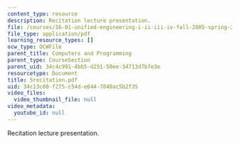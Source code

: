 ```yaml
---
content_type: resource
description: Recitation lecture presentation.
file: /courses/16-01-unified-engineering-i-ii-iii-iv-fall-2005-spring-2006/34c13c08f275c54de6447040ac5b2f35_5recitation.pdf
file_type: application/pdf
learning_resource_types: []
ocw_type: OCWFile
parent_title: Computers and Programming
parent_type: CourseSection
parent_uid: 34c4c991-4bb5-d251-50ee-34713d7b7e3e
resourcetype: Document
title: 5recitation.pdf
uid: 34c13c08-f275-c54d-e644-7040ac5b2f35
video_files:
  video_thumbnail_file: null
video_metadata:
  youtube_id: null
---
```

Recitation lecture presentation.

